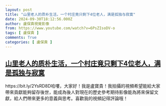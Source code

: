 ```yaml
---
layout: post
title: "山里老人的质朴生活，一个村庄竟只剩下4位老人，满是孤独与寂寞"
date: 2024-09-30T18:12:56.000Z
author: 盧保貴視覺影像
from: https://www.youtube.com/watch?v=6PsZIsoDV-o
tags: [ 盧保貴 ]
comments: True
categories: [ 盧保貴 ]
---
```

<!--1727719976000-->
[山里老人的质朴生活，一个村庄竟只剩下4位老人，满是孤独与寂寞](https://www.youtube.com/watch?v=6PsZIsoDV-o)
------

<div>
https://bit.ly/2YsRD8D哈嘍，大家好！我是盧寶貴！我拍攝的視頻希望能給大家帶來貢獻能夠留存後世，能成為後人對現在的歷史參考期待影像能為將來保留文獻，給人們帶來更多的意義與思考。喜歡我的視頻記得評論哦！
</div>
